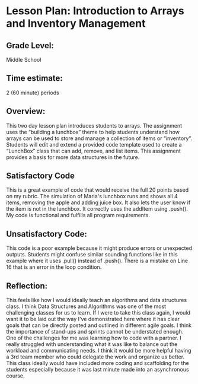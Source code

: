 # Lesson Plan: Introduction to Arrays and Inventory Management

## Grade Level: 
Middle School

## Time estimate: 
2 (60 minute) periods

## Overview: 
This two day lesson plan introduces students to arrays. The assignment uses the “building a lunchbox” theme to help students understand how arrays can be used to store and manage a collection of items or “inventory”. Students will edit and extend a provided code template used to create a “LunchBox” class that can add, remove, and list items. This assignment provides a basis for more data structures in the future. 

## Satisfactory Code
This is a great example of code that would receive the full 20 points based on my rubric. The simulation of Maria's lunchbox runs and shows all 4 items, removing the apple and adding juice box. It also lets the user know if the item is not in the lunchbox. It correctly uses the addItem using .push(). My code is functional and fulfills all program requirements. 

## Unsatisfactory Code:
This code is a poor example because it might produce errors or unexpected outputs. Students might confuse similar sounding functions like in this example where it uses .pull() instead of .push(). There is a mistake on Line 16 that is an error in the loop condition. 

## Reflection:
This feels like how I would ideally teach an algorithms and data structures class. I think Data Structures and Algorithms was one of the most challenging classes for us to learn. If I were to take this class again, I would want it to be laid out the way I've demonstrated here where it has clear goals that can be directly posted and outlined in different agile goals. I think the importance of stand-ups and sprints cannot be understated enough. One of the challenges for me was learning how to code with a partner. I really struggled with understanding what it was like to balance out the workload and communicating needs. I think it would be more helpful having a 3rd team member who could delegate the work and organize us better. This class ideally would have included more coding and scaffolding for the students especially because it was last minute made into an asynchronous course.
